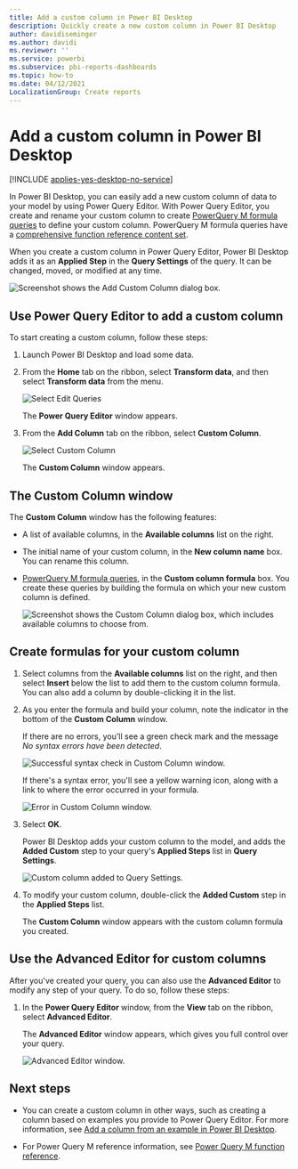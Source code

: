 ```yaml
---
title: Add a custom column in Power BI Desktop
description: Quickly create a new custom column in Power BI Desktop
author: davidiseminger
ms.author: davidi
ms.reviewer: ''
ms.service: powerbi
ms.subservice: pbi-reports-dashboards
ms.topic: how-to
ms.date: 04/12/2021
LocalizationGroup: Create reports
---
```

# Add a custom column in Power BI Desktop

[!INCLUDE [applies-yes-desktop-no-service](../includes/applies-yes-desktop-no-service.md)]

In Power BI Desktop, you can easily add a new custom column of data to your model by using Power Query Editor. With Power Query Editor, you create and rename your custom column to create [PowerQuery M formula queries](/powerquery-m/quick-tour-of-the-power-query-m-formula-language) to define your custom column. PowerQuery M formula queries have a [comprehensive function reference content set](/powerquery-m/power-query-m-function-reference). 

When you create a custom column in Power Query Editor, Power BI Desktop adds it as an **Applied Step** in the **Query Settings** of the query. It can be changed, moved, or modified at any time.

![Screenshot shows the Add Custom Column dialog box.](media/desktop-add-custom-column/add-custom-column_01.png)

## Use Power Query Editor to add a custom column

To start creating a custom column, follow these steps:

1. Launch Power BI Desktop and load some data.

2. From the **Home** tab on the ribbon, select **Transform data**, and then select **Transform data** from the menu.

   ![Select Edit Queries](media/desktop-add-custom-column/add-column-from-example_02.png)

   The **Power Query Editor** window appears. 

2. From the **Add Column** tab on the ribbon, select **Custom Column**.

   ![Select Custom Column](media/desktop-add-custom-column/add-custom-column_02.png)

   The **Custom Column** window appears.

## The Custom Column window

The **Custom Column** window has the following features: 
- A list of available columns, in the **Available columns** list on the right.

- The initial name of your custom column, in the **New column name** box. You can rename this column.

- [PowerQuery M formula queries](/powerquery-m/power-query-m-function-reference), in the **Custom column formula** box. You create these queries by building the formula on which your new custom column is defined. 

   ![Screenshot shows the Custom Column dialog box, which includes available columns to choose from.](media/desktop-add-custom-column/add-custom-column_03.png)

## Create formulas for your custom column

1. Select columns from the **Available columns** list on the right, and then select **Insert** below the list to add them to the custom column formula. You can also add a column by double-clicking it in the list.

2. As you enter the formula and build your column, note the indicator in the bottom of the **Custom Column** window. 

   If there are no errors, you'll see a green check mark and the message *No syntax errors have been detected*.

   ![Successful syntax check in Custom Column window.](media/desktop-add-custom-column/add-custom-column_04.png)

   If there's a syntax error, you'll see a yellow warning icon, along with a link to where the error occurred in your formula.

   ![Error in Custom Column window.](media/desktop-add-custom-column/add-custom-column_05.png)

3. Select **OK**. 

   Power BI Desktop adds your custom column to the model, and adds the **Added Custom** step to your query's **Applied Steps** list in **Query Settings**.

   ![Custom column added to Query Settings.](media/desktop-add-custom-column/add-custom-column_06.png)

4. To modify your custom column, double-click the **Added Custom** step in the **Applied Steps** list. 

   The **Custom Column** window appears with the custom column formula you created.

## Use the Advanced Editor for custom columns

After you've created your query, you can also use the **Advanced Editor** to modify any step of your query. To do so, follow these steps:

1. In the **Power Query Editor** window, from the **View** tab on the ribbon, select **Advanced Editor**.

   The **Advanced Editor** window appears, which gives you full control over your query. 

   ![Advanced Editor window.](media/desktop-add-custom-column/add-custom-column_07.png)

   
## Next steps

- You can create a custom column in other ways, such as creating a column based on examples you provide to Power Query Editor. For more information, see [Add a column from an example in Power BI Desktop](desktop-add-column-from-example.md).

- For Power Query M reference information, see [Power Query M function reference](/powerquery-m/power-query-m-function-reference).
